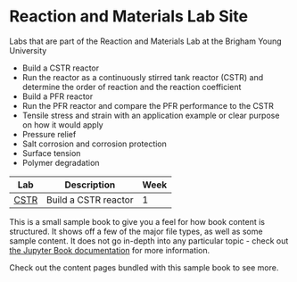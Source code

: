 # Reaction and Materials Lab Site

Labs that are part of the Reaction and Materials Lab at the Brigham Young University 
 - Build a CSTR reactor
 - Run the reactor as a continuously stirred tank reactor (CSTR) and determine the order of reaction and the reaction coefficient
 - Build a PFR reactor
 - Run the PFR reactor and compare the PFR performance to the CSTR
 - Tensile stress and strain with an application example or clear purpose on how it would apply
 - Pressure relief
 - Salt corrosion and corrosion protection
 - Surface tension
 - Polymer degradation

| Lab | Description | Week |
| --- | --- | --- |
| [CSTR](./cstr.md) | Build a CSTR reactor | 1 |


This is a small sample book to give you a feel for how book content is
structured.
It shows off a few of the major file types, as well as some sample content.
It does not go in-depth into any particular topic - check out [the Jupyter Book documentation](https://jupyterbook.org) for more information.

Check out the content pages bundled with this sample book to see more.

```{tableofcontents}
```
